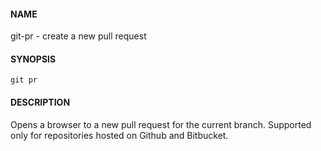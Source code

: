 #### NAME

git-pr - create a new pull request


#### SYNOPSIS

```
git pr
```


#### DESCRIPTION

Opens a browser to a new pull request for the current branch.
Supported only for repositories hosted on Github and Bitbucket.
